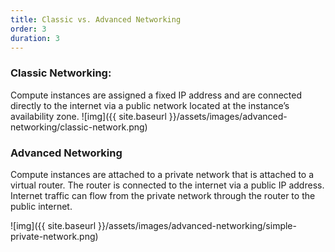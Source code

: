```yaml
---
title: Classic vs. Advanced Networking
order: 3
duration: 3
---
```


### Classic Networking:

Compute instances are assigned a fixed IP address and are connected directly to the internet via a public network located at the instance’s availability zone.
 ![img]({{ site.baseurl }}/assets/images/advanced-networking/classic-network.png)


### Advanced Networking

Compute instances are attached to a private network that is attached to a virtual router. The router is connected to the internet via a public IP address. Internet traffic can flow from the private network through the router to the public internet.

![img]({{ site.baseurl }}/assets/images/advanced-networking/simple-private-network.png)
